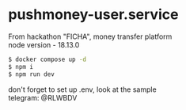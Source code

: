 # pushmoney-user.service

From hackathon "FICHA", money transfer platform
<br/>
node version - 18.13.0
```bash
$ docker compose up -d
$ npm i 
$ npm run dev
```
don't forget to set up .env, look at the sample
<br/>
telegram: @RLWBDV
